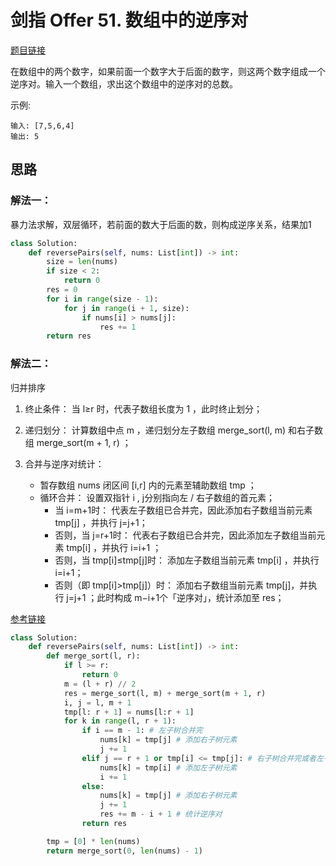 # 剑指 Offer 51. 数组中的逆序对

[题目链接](https://leetcode-cn.com/problems/shu-zu-zhong-de-ni-xu-dui-lcof/)

在数组中的两个数字，如果前面一个数字大于后面的数字，则这两个数字组成一个逆序对。输入一个数组，求出这个数组中的逆序对的总数。

示例:
```
输入: [7,5,6,4]
输出: 5
```

## 思路

### 解法一：

暴力法求解，双层循环，若前面的数大于后面的数，则构成逆序关系，结果加1

```python
class Solution:
    def reversePairs(self, nums: List[int]) -> int:
        size = len(nums)
        if size < 2:
            return 0
        res = 0
        for i in range(size - 1):
            for j in range(i + 1, size):
                if nums[i] > nums[j]:
                    res += 1
        return res
```

### 解法二：
归并排序
1. 终止条件： 当 l≥r 时，代表子数组长度为 1 ，此时终止划分；
2. 递归划分： 计算数组中点 m ，递归划分左子数组 merge_sort(l, m) 和右子数组 merge_sort(m + 1, r) ；
3. 合并与逆序对统计：
    
   * 暂存数组 nums 闭区间 [i,r] 内的元素至辅助数组 tmp ；
   * 循环合并： 设置双指针 i , j分别指向左 / 右子数组的首元素；
        * 当 i=m+1时： 代表左子数组已合并完，因此添加右子数组当前元素 tmp[j] ，并执行 j=j+1；
        * 否则，当 j=r+1时： 代表右子数组已合并完，因此添加左子数组当前元素 tmp[i] ，并执行 i=i+1 ；
        * 否则，当 tmp[i]≤tmp[j]时： 添加左子数组当前元素 tmp[i] ，并执行 i=i+1；
        * 否则（即 tmp[i]>tmp[j]）时： 添加右子数组当前元素 tmp[j]，并执行 j=j+1 ；此时构成 m−i+1个「逆序对」，统计添加至 res；

[参考链接](https://leetcode-cn.com/problems/shu-zu-zhong-de-ni-xu-dui-lcof/solution/jian-zhi-offer-51-shu-zu-zhong-de-ni-xu-pvn2h/)


```python
class Solution:
    def reversePairs(self, nums: List[int]) -> int:
        def merge_sort(l, r):
            if l >= r:
                return 0
            m = (l + r) // 2
            res = merge_sort(l, m) + merge_sort(m + 1, r)
            i, j = l, m + 1
            tmp[l: r + 1] = nums[l:r + 1]
            for k in range(l, r + 1):
                if i == m - 1: # 左子树合并完
                    nums[k] = tmp[j] # 添加右子树元素
                    j += 1
                elif j == r + 1 or tmp[i] <= tmp[j]: # 右子树合并完或者左子树元素小于等于右子树元素
                    nums[k] = tmp[i] # 添加左子树元素
                    i += 1
                else:
                    nums[k] = tmp[j] # 添加右子树元素
                    j += 1
                    res += m - i + 1 # 统计逆序对
                return res

        tmp = [0] * len(nums)
        return merge_sort(0, len(nums) - 1)
```